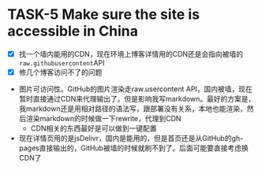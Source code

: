 # TASK-5 Make sure the site is accessible in China  

* [x] 找一个墙内能用的CDN，现在环境上博客详情用的CDN还是会指向被墙的`raw.githubusercontent`API
* [x] 修几个博客访问不了的问题
* 图片可访问性。GitHub的图片渲染走raw.usercontent API，国内被墙，现在暂时直接通过CDN来代理输出了。但是影响我写markdown。最好的方案是，我markdown还是用相对路径的语法写，跟部署没有关系，本地也能渲染，然后渲染markdown的时候做一下rewrite，代理到CDN
  * CDN相关的东西最好是可以做到一键配置
* 现在详情页用的是jsDelivr，国内是能用的，但是首页还是从GitHub的gh-pages直接输出的，GitHub被墙的时候就刷不到了。后面可能要直接考虑换CDN了
